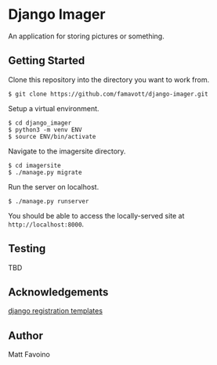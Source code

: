 
# Django Imager

An application for storing pictures or something.

## Getting Started

Clone this repository into the directory you want to work from.

```
$ git clone https://github.com/famavott/django-imager.git
```

Setup a virtual environment.

```
$ cd django_imager
$ python3 -m venv ENV
$ source ENV/bin/activate
```
Navigate to the imagersite directory.

```
$ cd imagersite
$ ./manage.py migrate
```

Run the server on localhost.

```
$ ./manage.py runserver

```

You should be able to access the locally-served site at `http://localhost:8000`.

## Testing

TBD

## Acknowledgements

[django registration templates](https://github.com/macdhuibh/django-registration-templates)

## Author

Matt Favoino
